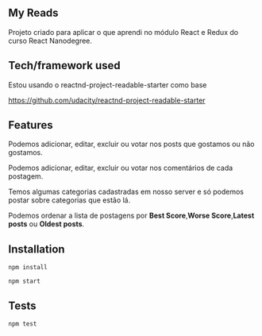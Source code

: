 ## My Reads
Projeto criado para aplicar o que aprendi no módulo React e Redux do curso React Nanodegree.

## Tech/framework used
Estou usando o reactnd-project-readable-starter como base

https://github.com/udacity/reactnd-project-readable-starter

## Features
Podemos adicionar, editar, excluir ou votar nos posts que gostamos ou não gostamos.

Podemos adicionar, editar, excluir ou votar nos comentários de cada postagem.

Temos algumas categorias cadastradas em nosso server e só podemos postar sobre categorias que estão lá.

Podemos ordenar a lista de postagens por **Best Score**,**Worse Score**,**Latest posts** ou **Oldest posts**.


## Installation
```npm install```

```npm start```

## Tests
```npm test```
